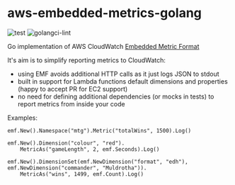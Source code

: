 # aws-embedded-metrics-golang

![test](https://github.com/prozz/aws-embedded-metrics-golang/workflows/test/badge.svg?branch=master)
![golangci-lint](https://github.com/prozz/aws-embedded-metrics-golang/workflows/lint/badge.svg?branch=master)

Go implementation of AWS CloudWatch [Embedded Metric Format](https://docs.aws.amazon.com/AmazonCloudWatch/latest/monitoring/CloudWatch_Embedded_Metric_Format_Specification.html)

It's aim is to simplify reporting metrics to CloudWatch:
- using EMF avoids additional HTTP calls as it just logs JSON to stdout
- built in support for Lambda functions default dimensions and properties (happy to accept PR for EC2 support)
- no need for defining additional dependencies (or mocks in tests) to report metrics from inside your code

Examples:
```
emf.New().Namespace("mtg").Metric("totalWins", 1500).Log()

emf.New().Dimension("colour", "red").
    MetricAs("gameLength", 2, emf.Seconds).Log()

emf.New().DimensionSet(emf.NewDimension("format", "edh"), emf.NewDimension("commander", "Muldrotha")).
    MetricAs("wins", 1499, emf.Count).Log()
```

